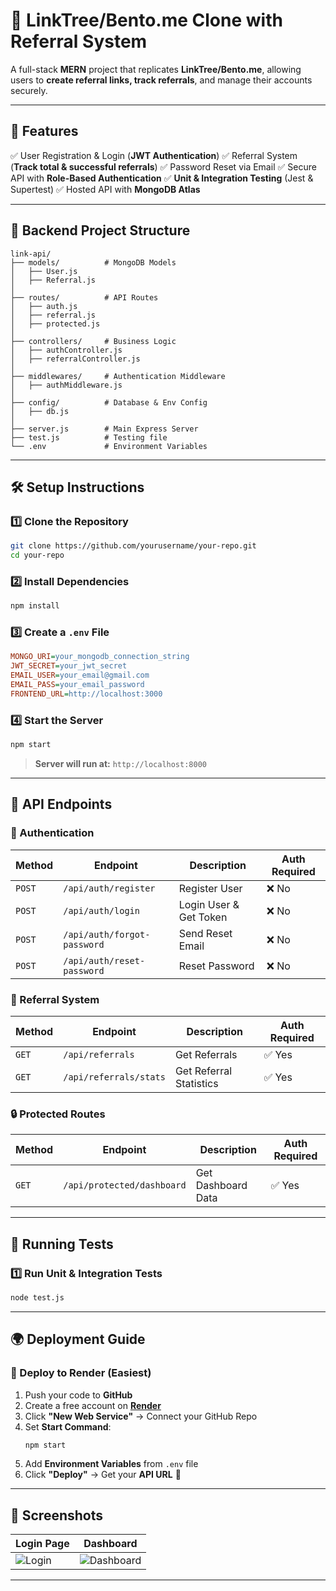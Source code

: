 # 🚀 LinkTree/Bento.me Clone with Referral System

A full-stack **MERN** project that replicates **LinkTree/Bento.me**, allowing users to **create referral links, track referrals**, and manage their accounts securely.

---

## 📌 Features

✅ User Registration & Login (**JWT Authentication**)
✅ Referral System (**Track total & successful referrals**)
✅ Password Reset via Email
✅ Secure API with **Role-Based Authentication**
✅ **Unit & Integration Testing** (Jest & Supertest)
✅ Hosted API with **MongoDB Atlas**

---

## 📂 Backend Project Structure

```
link-api/  
├── models/          # MongoDB Models  
│   ├── User.js  
│   ├── Referral.js  
│  
├── routes/          # API Routes  
│   ├── auth.js  
│   ├── referral.js  
│   ├── protected.js  
│  
├── controllers/     # Business Logic  
│   ├── authController.js  
│   ├── referralController.js  
│  
├── middlewares/     # Authentication Middleware  
│   ├── authMiddleware.js   
│  
├── config/          # Database & Env Config  
│   ├── db.js  
│  
├── server.js        # Main Express Server  
├── test.js          # Testing file 
└── .env             # Environment Variables  
```

---

## 🛠️ Setup Instructions

### 1️⃣ Clone the Repository

```bash
git clone https://github.com/yourusername/your-repo.git
cd your-repo
```

### 2️⃣ Install Dependencies

```bash
npm install
```

### 3️⃣ Create a `.env` File

```ini
MONGO_URI=your_mongodb_connection_string
JWT_SECRET=your_jwt_secret
EMAIL_USER=your_email@gmail.com
EMAIL_PASS=your_email_password
FRONTEND_URL=http://localhost:3000
```

### 4️⃣ Start the Server

```bash
npm start
```

> **Server will run at:** `http://localhost:8000`

---

## 🚀 API Endpoints

### 📝 Authentication

| Method | Endpoint                 | Description            | Auth Required |
|--------|--------------------------|------------------------|--------------|
| `POST` | `/api/auth/register`     | Register User          | ❌ No        |
| `POST` | `/api/auth/login`        | Login User & Get Token | ❌ No        |
| `POST` | `/api/auth/forgot-password` | Send Reset Email  | ❌ No        |
| `POST` | `/api/auth/reset-password`  | Reset Password   | ❌ No        |

### 🔗 Referral System

| Method | Endpoint                     | Description                   | Auth Required |
|--------|------------------------------|-------------------------------|--------------|
| `GET`  | `/api/referrals`             | Get Referrals                 | ✅ Yes       |
| `GET`  | `/api/referrals/stats`       | Get Referral Statistics       | ✅ Yes       |

### 🔒 Protected Routes

| Method | Endpoint                      | Description                    | Auth Required |
|--------|------------------------------|--------------------------------|--------------|
| `GET`  | `/api/protected/dashboard`   | Get Dashboard Data             | ✅ Yes       |

---

## 🧪 Running Tests

### 1️⃣ Run Unit & Integration Tests

```bash
node test.js
```
---

## 🌍 Deployment Guide

### 🚀 Deploy to Render (Easiest)

1. Push your code to **GitHub**
2. Create a free account on **[Render](https://render.com/)**
3. Click **"New Web Service"** → Connect your GitHub Repo
4. Set **Start Command**:
   ```bash
   npm start
   ```
5. Add **Environment Variables** from `.env` file
6. Click **"Deploy"** → Get your **API URL** 🎉

---

## 📸 Screenshots

| Login Page | Dashboard |
|------------|----------|
| ![Login](https://via.placeholder.com/400) | ![Dashboard](https://via.placeholder.com/400) |

---




